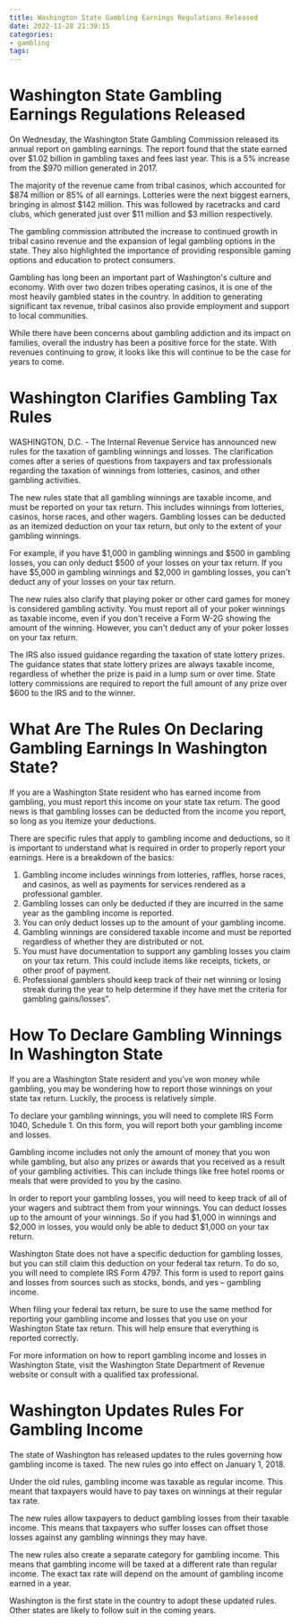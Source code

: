 ```yaml
---
title: Washington State Gambling Earnings Regulations Released 
date: 2022-11-28 21:39:15
categories:
- gambling
tags:
---
```



#  Washington State Gambling Earnings Regulations Released 

On Wednesday, the Washington State Gambling Commission released its annual report on gambling earnings. The report found that the state earned over $1.02 billion in gambling taxes and fees last year. This is a 5% increase from the $970 million generated in 2017.

The majority of the revenue came from tribal casinos, which accounted for $874 million or 85% of all earnings. Lotteries were the next biggest earners, bringing in almost $142 million. This was followed by racetracks and card clubs, which generated just over $11 million and $3 million respectively.

The gambling commission attributed the increase to continued growth in tribal casino revenue and the expansion of legal gambling options in the state. They also highlighted the importance of providing responsible gaming options and education to protect consumers.

Gambling has long been an important part of Washington's culture and economy. With over two dozen tribes operating casinos, it is one of the most heavily gambled states in the country. In addition to generating significant tax revenue, tribal casinos also provide employment and support to local communities.

While there have been concerns about gambling addiction and its impact on families, overall the industry has been a positive force for the state. With revenues continuing to grow, it looks like this will continue to be the case for years to come.

#  Washington Clarifies Gambling Tax Rules 

WASHINGTON, D.C. - The Internal Revenue Service has announced new rules for the taxation of gambling winnings and losses. The clarification comes after a series of questions from taxpayers and tax professionals regarding the taxation of winnings from lotteries, casinos, and other gambling activities.

The new rules state that all gambling winnings are taxable income, and must be reported on your tax return. This includes winnings from lotteries, casinos, horse races, and other wagers. Gambling losses can be deducted as an itemized deduction on your tax return, but only to the extent of your gambling winnings.

For example, if you have $1,000 in gambling winnings and $500 in gambling losses, you can only deduct $500 of your losses on your tax return. If you have $5,000 in gambling winnings and $2,000 in gambling losses, you can't deduct any of your losses on your tax return.

The new rules also clarify that playing poker or other card games for money is considered gambling activity. You must report all of your poker winnings as taxable income, even if you don't receive a Form W-2G showing the amount of the winning. However, you can't deduct any of your poker losses on your tax return.

The IRS also issued guidance regarding the taxation of state lottery prizes. The guidance states that state lottery prizes are always taxable income, regardless of whether the prize is paid in a lump sum or over time. State lottery commissions are required to report the full amount of any prize over $600 to the IRS and to the winner.

#  What Are The Rules On Declaring Gambling Earnings In Washington State? 

If you are a Washington State resident who has earned income from gambling, you must report this income on your state tax return. The good news is that gambling losses can be deducted from the income you report, so long as you itemize your deductions.

There are specific rules that apply to gambling income and deductions, so it is important to understand what is required in order to properly report your earnings. Here is a breakdown of the basics: 

1. Gambling income includes winnings from lotteries, raffles, horse races, and casinos, as well as payments for services rendered as a professional gambler. 
2. Gambling losses can only be deducted if they are incurred in the same year as the gambling income is reported. 
3. You can only deduct losses up to the amount of your gambling income. 
4. Gambling winnings are considered taxable income and must be reported regardless of whether they are distributed or not. 
5. You must have documentation to support any gambling losses you claim on your tax return. This could include items like receipts, tickets, or other proof of payment. 
6. Professional gamblers should keep track of their net winning or losing streak during the year to help determine if they have met the criteria for gambling gains/losses".

#  How To Declare Gambling Winnings In Washington State 

If you are a Washington State resident and you’ve won money while gambling, you may be wondering how to report those winnings on your state tax return. Luckily, the process is relatively simple.

To declare your gambling winnings, you will need to complete IRS Form 1040, Schedule 1. On this form, you will report both your gambling income and losses.

Gambling income includes not only the amount of money that you won while gambling, but also any prizes or awards that you received as a result of your gambling activities. This can include things like free hotel rooms or meals that were provided to you by the casino.

In order to report your gambling losses, you will need to keep track of all of your wagers and subtract them from your winnings. You can deduct losses up to the amount of your winnings. So if you had $1,000 in winnings and $2,000 in losses, you would only be able to deduct $1,000 on your tax return.

Washington State does not have a specific deduction for gambling losses, but you can still claim this deduction on your federal tax return. To do so, you will need to complete IRS Form 4797. This form is used to report gains and losses from sources such as stocks, bonds, and yes – gambling income.

When filing your federal tax return, be sure to use the same method for reporting your gambling income and losses that you use on your Washington State tax return. This will help ensure that everything is reported correctly.

For more information on how to report gambling income and losses in Washington State, visit the Washington State Department of Revenue website or consult with a qualified tax professional.

#  Washington Updates Rules For Gambling Income

The state of Washington has released updates to the rules governing how gambling income is taxed. The new rules go into effect on January 1, 2018.

Under the old rules, gambling income was taxable as regular income. This meant that taxpayers would have to pay taxes on winnings at their regular tax rate.

The new rules allow taxpayers to deduct gambling losses from their taxable income. This means that taxpayers who suffer losses can offset those losses against any gambling winnings they may have.

The new rules also create a separate category for gambling income. This means that gambling income will be taxed at a different rate than regular income. The exact tax rate will depend on the amount of gambling income earned in a year.

Washington is the first state in the country to adopt these updated rules. Other states are likely to follow suit in the coming years.